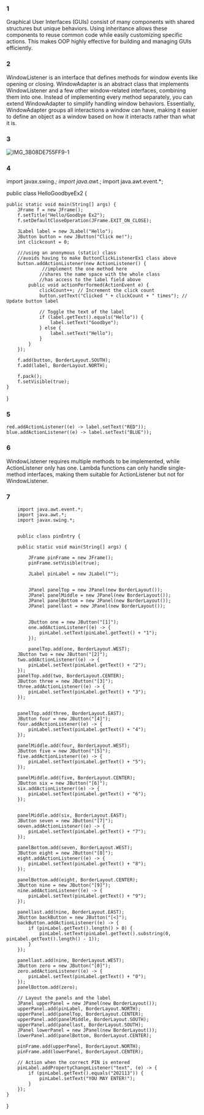 ### 1
Graphical User Interfaces (GUIs) consist of many components with shared structures but unique behaviors. Using inheritance allows these components to reuse common code while easily customizing specific actions. This makes OOP highly effective for building and managing GUIs efficiently.

### 2
WindowListener is an interface that defines methods for window events like opening or closing. WindowAdapter is an abstract class that implements WindowListener and a few other window-related interfaces, combining them into one. Instead of implementing every method separately, you can extend WindowAdapter to simplify handling window behaviors. Essentially, WindowAdapter groups all interactions a window can have, making it easier to define an object as a window based on how it interacts rather than what it is.

### 3
![IMG_3B08DE755FF9-1](https://github.com/user-attachments/assets/74aee960-2390-4101-832a-056d9a752e8e)

### 4
import javax.swing.*;
import java.awt.*;
import java.awt.event.*;

public class HelloGoodbyeEx2 {

    public static void main(String[] args) {
        JFrame f = new JFrame();
        f.setTitle("Hello/Goodbye Ex2");
        f.setDefaultCloseOperation(JFrame.EXIT_ON_CLOSE);
        
        JLabel label = new JLabel("Hello");
        JButton button = new JButton("Click me!");
        int clickcount = 0;

        ///using an anonymous (static) class
        //avoids having to make ButtonClickListenerEx1 class above
        button.addActionListener(new ActionListener() {
                 //implement the one method here
                //shares the name space with the whole class
                //has access to the label field above
            public void actionPerformed(ActionEvent e) {
                clickCount++; // Increment the click count
                button.setText("Clicked " + clickCount + " times"); // Update button label
                
                // Toggle the text of the label
                if (label.getText().equals("Hello")) {
                    label.setText("Goodbye");
                } else {
                    label.setText("Hello");
                }
            }
        });
        
        f.add(button, BorderLayout.SOUTH);
        f.add(label, BorderLayout.NORTH);

        f.pack();
        f.setVisible(true);
    }
}

### 5

    red.addActionListener((e) -> label.setText("RED"));
    blue.addActionListener((e) -> label.setText("BLUE"));

### 6
WindowListener requires multiple methods to be implemented, while ActionListener only has one. Lambda functions can only handle single-method interfaces, making them suitable for ActionListener but not for WindowListener.

### 7
        import java.awt.event.*;
        import java.awt.*;
        import javax.swing.*;


        public class pinEntry {
         
        public static void main(String[] args) {
            
            JFrame pinFrame = new JFrame();
            pinFrame.setVisible(true);

            JLabel pinLabel = new JLabel("");
            
            
            JPanel panelTop = new JPanel(new BorderLayout());
            JPanel panelMiddle = new JPanel(new BorderLayout());
            JPanel panelBottom = new JPanel(new BorderLayout());
            JPanel panellast = new JPanel(new BorderLayout());
          
            
            JButton one = new JButton("[1]");
            one.addActionListener((e) -> {
                pinLabel.setText(pinLabel.getText() + "1");
            });
            
            panelTop.add(one, BorderLayout.WEST);
        JButton two = new JButton("[2]");
        two.addActionListener((e) -> {
            pinLabel.setText(pinLabel.getText() + "2");
        });
        panelTop.add(two, BorderLayout.CENTER);
        JButton three = new JButton("[3]");
        three.addActionListener((e) -> {
            pinLabel.setText(pinLabel.getText() + "3");
        });
       

        panelTop.add(three, BorderLayout.EAST);
        JButton four = new JButton("[4]");
        four.addActionListener((e) -> {
            pinLabel.setText(pinLabel.getText() + "4");
        });
   
        panelMiddle.add(four, BorderLayout.WEST);
        JButton five = new JButton("[5]");
        five.addActionListener((e) -> {
            pinLabel.setText(pinLabel.getText() + "5");
        });
       
        panelMiddle.add(five, BorderLayout.CENTER);
        JButton six = new JButton("[6]");
        six.addActionListener((e) -> {
            pinLabel.setText(pinLabel.getText() + "6");
        });
       

        panelMiddle.add(six, BorderLayout.EAST);
        JButton seven = new JButton("[7]");
        seven.addActionListener((e) -> {
            pinLabel.setText(pinLabel.getText() + "7");
        });
   
        panelBottom.add(seven, BorderLayout.WEST);
        JButton eight = new JButton("[8]");
        eight.addActionListener((e) -> {
            pinLabel.setText(pinLabel.getText() + "8");
        });
       
        panelBottom.add(eight, BorderLayout.CENTER);
        JButton nine = new JButton("[9]");
        nine.addActionListener((e) -> {
            pinLabel.setText(pinLabel.getText() + "9");
        });

        panellast.add(nine, BorderLayout.EAST);
        JButton backButton = new JButton("[<]");
        backButton.addActionListener((e) -> {
            if (pinLabel.getText().length() > 0) {
                pinLabel.setText(pinLabel.getText().substring(0, pinLabel.getText().length() - 1));
            }
        });
        
        panellast.add(nine, BorderLayout.WEST);
        JButton zero = new JButton("[0]");
        zero.addActionListener((e) -> {
            pinLabel.setText(pinLabel.getText() + "0");
        });
        panelBottom.add(zero);

        // Layout the panels and the label
        JPanel upperPanel = new JPanel(new BorderLayout());
        upperPanel.add(pinLabel, BorderLayout.NORTH);
        upperPanel.add(panelTop, BorderLayout.CENTER);
        upperPanel.add(panelMiddle, BorderLayout.SOUTH);
        upperPanel.add(panellast, BorderLayout.SOUTH);
        JPanel lowerPanel = new JPanel(new BorderLayout());
        lowerPanel.add(panelBottom, BorderLayout.CENTER);

        pinFrame.add(upperPanel, BorderLayout.NORTH);
        pinFrame.add(lowerPanel, BorderLayout.CENTER);

        // Action when the correct PIN is entered
        pinLabel.addPropertyChangeListener("text", (e) -> {
            if (pinLabel.getText().equals("202113")) {
                pinLabel.setText("YOU MAY ENTER!");
            }
        });
    }
}



